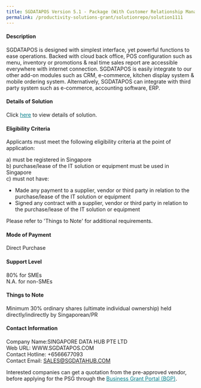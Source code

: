 ```yaml
---
title: SGDATAPOS Version 5.1 - Package (With Customer Relationship Management, With Hardware)
permalink: /productivity-solutions-grant/solutionrepo/solution1111
---
```


#### Description

SGDATAPOS is designed with simplest interface, yet powerful functions to ease operations.
Backed with cloud back office, POS configuration such as menu, inventory or promotions & real time sales report are accessible everywhere with internet connection.
SGDATAPOS is easily integrate to our other add-on modules such as CRM, e-commerce, kitchen display system & mobile ordering system.
Alternatively, SGDATAPOS can integrate with third party system such as e-commerce, accounting software, ERP.

#### Details of Solution

Click <a href='https://govassist.gobusiness.gov.sg/images/psg/Desensitised_Singapore_Data_Hub_20200230_Annex_3_20200630144735_Part_3.pdf' style='color:#037e8a'>here</a> to view details of solution.

#### Eligibility Criteria

Applicants must meet the following eligibility criteria at the point of application:

a) must be registered in Singapore <br>
b) purchase/lease of the IT solution or equipment must be used in Singapore <br>
c) must not have:
- Made any payment to a supplier, vendor or third party in relation to the purchase/lease of the IT solution or equipment
- Signed any contract with a supplier, vendor or third party in relation to the purchase/lease of the IT solution or equipment

Please refer to 'Things to Note' for additional requirements.

#### Mode of Payment
Direct Purchase

#### Support Level
80% for SMEs <br>
N.A. for non-SMEs

#### Things to Note
Minimum 30% ordinary shares (ultimate individual ownership) held directly/indirectly by Singaporean/PR

#### Contact Information
Company Name:SINGAPORE DATA HUB PTE LTD <br>Web URL: WWW.SGDATAPOS.COM <br>Contact Hotline: +6566677093 <br>Contact Email: SALES@SGDATAHUB.COM <br>

Interested companies can get a quotation from the pre-approved vendor, before applying for the PSG through the <a target='_blank' style='color:#037e8a' href='https://www.businessgrants.gov.sg/'>Business Grant Portal (BGP)</a>.
